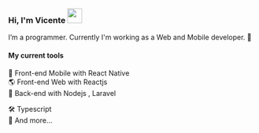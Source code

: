 ### Hi, I'm Vicente <img src="https://media.giphy.com/media/hvRJCLFzcasrR4ia7z/giphy.gif" width="30" >

I’m a programmer. Currently I'm working as a Web and Mobile developer. 🚀

#### My current tools 
📲 Front-end Mobile with React Native  
🌎 Front-end Web with Reactjs  
📡 Back-end with Nodejs , Laravel

🛠️ Typescript  
🧰 And more...  
